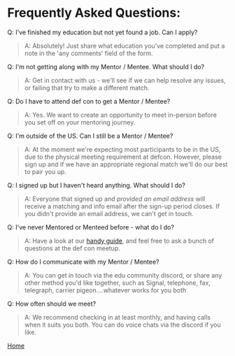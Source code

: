 # Frequently Asked Questions:

Q:  I've finished my education but not yet found a job. Can I apply?
  >A:  Absolutely! Just share what education you've completed and put a note in the 'any comments' field of the form.
  
Q:  I'm not getting along with my Mentor / Mentee. What should I do?		
  >A:  Get in contact with us - we'll see if we can help resolve any issues, or failing that try to make a different match.
  
Q:  Do I have to attend def con to get a Mentor / Mentee?		
  >A:  Yes. We want to create an opportunity to meet in-person before you set off on your mentoring journey.

Q:  I'm outside of the US. Can I still be a Mentor / Mentee?
  >A:  At the moment we're expecting most participants to be in the US, due to the physical meeting requirement at defcon. However, please sign up and if we have an appropriate regional match we'll do our best to pair you up.

Q: I signed up but I haven't heard anything. What should I do?
  >A: Everyone that signed up and _provided an email address_ will receive a matching and info email after the sign-up period closes. If you didn't provide an email address, we can't get in touch. 
  
Q:  I've never Mentored or Menteed before - what do I do?		
  >A:  Have a look at our [handy guide](./guide.html), and feel free to ask a bunch of questions at the def con meetup.
  
Q:  How do I communicate with my Mentor / Mentee?		
  >A:  You can get in touch via the edu community discord, or share any other method you'd like together, such as Signal, telephone, fax, telegraph, carrier pigeon....whatever works for you both
  
Q:  How often should we meet?		
  >A:  We recommend checking in at least monthly, and having calls when it suits you both. You can do voice chats via the discord if you like.

[Home](./)
